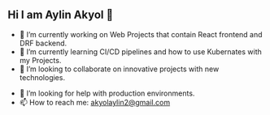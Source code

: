 ## Hi I am Aylin Akyol 👋


- 🔭 I’m currently working on Web Projects that contain React frontend and DRF backend.
- 🌱 I’m currently learning CI/CD pipelines and how to use Kubernates with my Projects.
- 👯 I’m looking to collaborate on innovative projects with new technologies.
* 🤔 I’m looking for help with production environments.
* 📫 How to reach me: akyolaylin2@gmail.com
